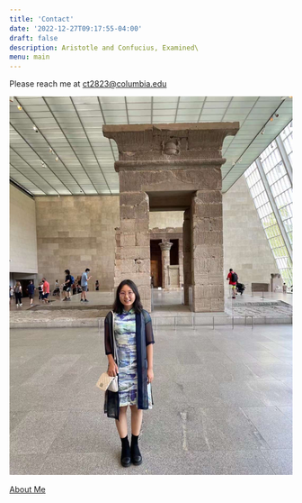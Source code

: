 ```yaml
---
title: 'Contact'
date: '2022-12-27T09:17:55-04:00'
draft: false
description: Aristotle and Confucius, Examined\
menu: main
---
```


Please reach me at ct2823@columbia.edu

![Photo of Chuyu Tian at the Temple of Dendur, Met Museum, in New York City](/IMG_6612.jpg)

[About Me](/)
